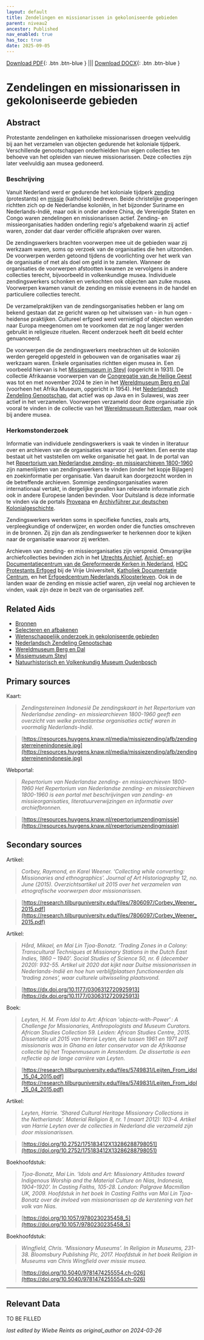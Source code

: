 ```yaml
---
layout: default
title: Zendelingen en missionarissen in gekoloniseerde gebieden
parent: niveau2
ancestor: Published
nav_enabled: true
has_toc: true
date: 2025-09-05
--- 
```



[Download PDF](https://raw.githubusercontent.com/colonial-heritage/research-guides-dev/refs/heads/main/EXPORTS/published/PDF/niveau2/Dutch/ChristianMission.pdf){: .btn .btn-blue } |||    [Download DOCX](https://raw.githubusercontent.com/colonial-heritage/research-guides-dev/refs/heads/main/EXPORTS/published/DOCX/niveau2/Dutch/ChristianMission.docx){: .btn .btn-blue }


# Zendelingen en missionarissen in gekoloniseerde gebieden


## Abstract

Protestante zendelingen en katholieke missionarissen droegen veelvuldig bij aan het verzamelen van objecten gedurende het koloniale tijdperk. Verschillende genootschappen onderhielden hun eigen collecties ten behoeve van het opleiden van nieuwe missionarissen. Deze collecties zijn later veelvuldig aan musea gedoneerd.

### Beschrijving

Vanuit Nederland werd er gedurende het koloniale tijdperk [zending](https://data.indischherinneringscentrum.nl/ied/104099) (protestants) en [missie](https://hdl.handle.net/20.500.11840/termmaster25128) (katholiek) bedreven. Beide christelijke groeperingen richtten zich op de Nederlandse koloniën, in het bijzonder Suriname en Nederlands-Indië, maar ook in onder andere China, de Verenigde Staten en Congo waren zendelingen en missionarissen actief. Zending- en missieorganisaties hadden onderling regio's afgebakend waarin zij actief waren, zonder dat daar verder officiële afspraken over waren. 

De zendingswerkers brachten voorwerpen mee uit de gebieden waar zij werkzaam waren, soms op verzoek van de organisaties die hen uitzonden. De voorwerpen werden getoond tijdens de voorlichting over het werk van de organisatie of met als doel om geld in te zamelen. Wanneer de organisaties de voorwerpen afstootten kwamen ze vervolgens in andere collecties terecht, bijvoorbeeld in volkenkundige musea. Individuele zendingswerkers schonken en verkochten ook objecten aan zulke musea. Voorwerpen kwamen vanuit de zending en missie eveneens in de handel en particuliere collecties terecht.

De verzamelpraktijken van de zendingsorganisaties hebben er lang om bekend gestaan dat ze gericht waren op het uitwissen van - in hun ogen - heidense praktijken. Cultureel erfgoed werd vernietigd of objecten werden naar Europa meegenomen om te voorkomen dat ze nog langer werden gebruikt in religieuze rituelen. Recent onderzoek heeft dit beeld echter genuanceerd.

De voorwerpen die de zendingswerkers meebrachten uit de koloniën werden geregeld opgesteld in gebouwen van de organisaties waar zij werkzaam waren. Enkele organisaties richtten eigen musea in. Een voorbeeld hiervan is het [Missiemuseum in Steyl](https://app.colonialcollections.nl/nl/research-aids/https%3A%2F%2Fn2t%252Enet%2Fark%3A%2F27023%2Fd2c658fef273decf748b392ab053f046) (opgericht in 1931). De collectie Afrikaanse voorwerpen van de [Congregatie van de Heilige Geest](https://www.wikidata.org/entity/Q687562) was tot en met november 2024 te zien in het [Wereldmuseum Berg en Dal](https://www.wikidata.org/entity/Q2470853) (voorheen het Afrika Museum, opgericht in 1954). Het [Nederlandsch Zendeling Genootschap](https://www.wikidata.org/entity/Q1946670), dat actief was op Java en in Sulawesi, was zeer actief in het verzamelen. Voorwerpen verzameld door deze organisatie zijn vooral te vinden in de collectie van het [Wereldmuseum Rotterdam](https://www.wikidata.org/entity/Q2042754), maar ook bij andere musea.

### Herkomstonderzoek

Informatie van individuele zendingswerkers is vaak te vinden in literatuur over en archieven van de organisaties waarvoor zij werkten. Een eerste stap bestaat uit het vaststellen om welke organisatie het gaat. In de portal van het [Repertorium van Nederlandse zending- en missiearchieven 1800-1960](https://resources.huygens.knaw.nl/repertoriumzendingmissie) zijn namenlijsten van zendingswerkers te vinden (onder het kopje Bijlagen) en zoekinformatie per organisatie. Van daaruit kan doorgezocht worden in de betreffende archieven. Sommige zendingsorganisaties waren internationaal vertakt, in dergelijke gevallen kan relevante informatie zich ook in andere Europese landen bevinden. Voor Duitsland is deze informatie te vinden via de portals [Proveana](https://www.proveana.de/en/start) en [Archivführer zur deutschen Kolonialgeschichte](https://archivfuehrer-kolonialzeit.de).

Zendingswerkers werkten soms in specifieke functies, zoals arts, verpleegkundige of onderwijzer, en worden onder die functies omschreven in de bronnen. Zij zijn dan als zendingswerker te herkennen door te kijken naar de organisatie waarvoor zij werkten.

Archieven van zending- en missieorganisaties zijn verspreid. Omvangrijke archiefcollecties bevinden zich in het [Utrechts Archief](https://hetutrechtsarchief.nl/), [Archief- en Documentatiecentrum van de Gereformeerde Kerken in Nederland](https://adckampen.nl/), [HDC Protestants Erfgoed](https://vu.nl/nl/over-de-vu/diensten/universiteitsbibliotheek/meer-over/collectie-hdc-protestants-erfgoed) bij de Vrije Universiteit, [Katholiek Documentatie Centrum](https://www.ru.nl/kdc/), en het [Erfgoedcentrum Nederlands Kloosterleven](https://erfgoedkloosterleven.nl/). Ook in de landen waar de zending en missie actief waren, zijn veelal nog archieven te vinden, vaak zijn deze in bezit van de organisaties zelf.


## Related Aids

 - [Bronnen](niveau1/Dutch/Bronnen_20240425.yml)  
 - [Selecteren en afbakenen](niveau1/Dutch/SelecterenEnAfbakenen_20240425.yml)  
 - [Wetenschappelijk onderzoek in gekoloniseerde gebieden](niveau2/Dutch/Science_20240814.yml)  
 - [Nederlandsch Zendeling Genootschap](niveau3/Dutch/NZG_20240314.yml)  
 - [Wereldmuseum Berg en Dal](niveau3/Dutch/WMBergEnDal_20241001.yml)  
 - [Missiemuseum Steyl](niveau3/Dutch/MissiemuseumSteyl_20241021.yml)  
 - [Natuurhistorisch en Volkenkundig Museum Oudenbosch](niveau3/Dutch/MOudenbosch_20250603.yml)  

## Primary sources

Kaart:
  > *Zendingstereinen Indonesië*
  > _De zendingskaart in het Repertorium van Nederlandse zending- en missiearchieven 1800-1960 geeft een overzicht van welke protestantse organisaties actief waren in voormalig Nederlands-Indië._  

  > [https://resources.huygens.knaw.nl/media/missiezending/afb/zendingsterreinenindonesie.jpg](https://resources.huygens.knaw.nl/media/missiezending/afb/zendingsterreinenindonesie.jpg)

Webportal:
  > *Repertorium van Nederlandse zending- en missiearchieven 1800-1960*
  > _Het Repertorium van Nederlandse zending- en missiearchieven 1800-1960 is een portal met beschrijvingen van zending- en missieorganisaties, literatuurverwijzingen en informatie over archiefbronnen._  

  > [https://resources.huygens.knaw.nl/repertoriumzendingmissie](https://resources.huygens.knaw.nl/repertoriumzendingmissie)

## Secondary sources

Artikel:
  > *Corbey, Raymond, en Karel Weener. ‘Collecting while converting: Missionaries and ethnographics’. Journal of Art Historiography 12, no. June (2015).*
  > _Overzichtsartikel uit 2015 over het verzamelen van etnografische voorwerpen door missionarissen._  

  > [https://research.tilburguniversity.edu/files/7806097/Corbey_Weener_2015.pdf](https://research.tilburguniversity.edu/files/7806097/Corbey_Weener_2015.pdf)

Artikel:
  > *Hård, Mikael, en Mai Lin Tjoa-Bonatz. ‘Trading Zones in a Colony: Transcultural Techniques at Missionary Stations in the Dutch East Indies, 1860 – 1940’. Social Studies of Science 50, nr. 6 (december 2020): 932-55.*
  > _Artikel uit 2020 dat kijkt naar Duitse missionarissen in Nederlands-Indië en hoe hun verblijfplaatsen functioneerden als 'trading zones', waar culturele uitwisseling plaatsvond._  

  > [https://dx.doi.org/10.1177/0306312720925913](https://dx.doi.org/10.1177/0306312720925913)

Boek:
  > *Leyten, H. M. From Idol to Art: African 'objects-with-Power' : A Challenge for Missionaries, Anthropologists and Museum Curators. African Studies Collection 59. Leiden: African Studies Centre, 2015.*
  > _Dissertatie uit 2015 van Harrie Leyten, die tussen 1961 en 1971 zelf missionaris was in Ghana en later conservator van de Afrikaanse collectie bij het Tropenmuseum in Amsterdam. De dissertatie is een reflectie op de lange carrière van Leyten._  

  > [https://research.tilburguniversity.edu/files/5749831/Leijten_From_idol_15_04_2015.pdf](https://research.tilburguniversity.edu/files/5749831/Leijten_From_idol_15_04_2015.pdf)

Artikel:
  > *Leyten, Harrie. ‘Shared Cultural Heritage Missionary Collections in the Netherlands’. Material Religion 8, nr. 1 (maart 2012): 103-4.*
  > _Artikel van Harrie Leyten over de collecties in Nederland die verzameld zijn door missionarissen._  

  > [https://doi.org/10.2752/175183412X13286288798051](https://doi.org/10.2752/175183412X13286288798051)

Boekhoofdstuk:
  > *Tjoa-Bonatz, Mai Lin. ‘Idols and Art: Missionary Attitudes toward Indigenous Worship and the Material Culture on Nias, Indonesia, 1904–1920’. In Casting Faiths, 105-28. London: Palgrave Macmillan UK, 2009.*
  > _Hoofdstuk in het boek In Casting Faiths van Mai Lin Tjoa-Bonatz over de invloed van missionarissen op de kerstening van het volk van Nias._  

  > [https://doi.org/10.1057/9780230235458_5](https://doi.org/10.1057/9780230235458_5)

Boekhoofdstuk:
  > *Wingfield, Chris. ‘Missionary Museums’. In Religion in Museums, 231-38. Bloomsbury Publishing Plc, 2017.*
  > _Hoofdstuk in het boek Religion in Museums van Chris Wingfield over missie musea._  

  > [https://doi.org/10.5040/9781474255554.ch-026](https://doi.org/10.5040/9781474255554.ch-026)



---
## Relevant Data 
TO BE FILLED

_last edited by Wiebe Reints as original_author on 2024-03-26_
        